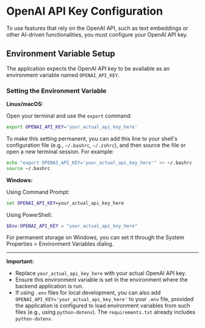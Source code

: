 # OpenAI API Key Configuration

To use features that rely on the OpenAI API, such as text embeddings or other AI-driven functionalities, you must configure your OpenAI API key.

## Environment Variable Setup

The application expects the OpenAI API key to be available as an environment variable named `OPENAI_API_KEY`.

### Setting the Environment Variable

**Linux/macOS:**

Open your terminal and use the `export` command:

```bash
export OPENAI_API_KEY='your_actual_api_key_here'
```

To make this setting permanent, you can add this line to your shell's configuration file (e.g., `~/.bashrc`, `~/.zshrc`), and then source the file or open a new terminal session. For example:

```bash
echo "export OPENAI_API_KEY='your_actual_api_key_here'" >> ~/.bashrc
source ~/.bashrc
```

**Windows:**

Using Command Prompt:

```cmd
set OPENAI_API_KEY=your_actual_api_key_here
```

Using PowerShell:

```powershell
$Env:OPENAI_API_KEY = "your_actual_api_key_here"
```

For permanent storage on Windows, you can set it through the System Properties > Environment Variables dialog.

---

**Important:**
- Replace `your_actual_api_key_here` with your actual OpenAI API key.
- Ensure this environment variable is set in the environment where the backend application is run.
- If using `.env` files for local development, you can also add `OPENAI_API_KEY='your_actual_api_key_here'` to your `.env` file, provided the application is configured to load environment variables from such files (e.g., using `python-dotenv`). The `requirements.txt` already includes `python-dotenv`.
